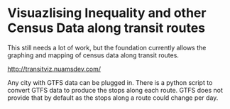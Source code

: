# Visuazlising Inequality and other Census Data along transit routes

This still needs a lot of work, but the foundation currently allows the graphing and mapping of census data along transit routes.

http://transitviz.nuamsdev.com/

Any city with GTFS data can be plugged in. There is a python script to convert GTFS data to produce the stops along each route. GTFS does not provide that by default as the stops along a route could change per day.  

